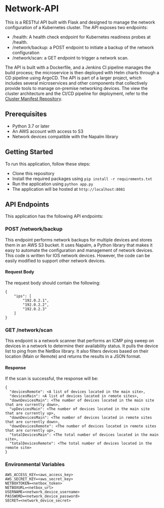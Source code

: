 # Network-API
This is a RESTful API built with Flask and designed to manage the network configuration of a Kubernetes cluster. The API exposes two endpoints:  
* /health: A health check endpoint for Kubernetes readiness probes at /health.
* /network/backup: a POST endpoint to initiate a backup of the network configuration
* /network/scan: a GET endpoint to trigger a network scan. 

The API is built with a Dockerfile, and a Jenkins CI pipeline manages the build process; the microservice is then deployed with Helm charts through a CD pipeline using ArgoCD. The API is part of a larger project, which includes several microservices and other components that collectively provide tools to manage on-premise networking devices. The view the cluster architecture and the CI/CD pipeline for deployment, refer to the [Cluster Manifest Repository](https://github.com/SteffenSenchyna/cluster-chart).

## Prerequisites 
* Python 3.7 or later
* An AWS account with access to S3
* Network devices compatible with the Napalm library

## Getting Started
To run this application, follow these steps:
* Clone this repository
* Install the required packages using `pip install -r requirements.txt`
* Run the application using `python app.py`
* The application will be hosted at `http://localhost:8081`

## API Endpoints
This application has the following API endpoints:

### POST /network/backup
This endpoint performs network backups for multiple devices and stores them in an AWS S3 bucket. It uses Napalm, a Python library that makes it easy to automate the configuration and management of network devices. This code is written for IOS network devices. However, the code can be easily modified to support other network devices.  
#### Request Body
The request body should contain the following:
```
{
    "ips": [
        "192.0.2.1",
        "192.0.2.2",
        "192.0.2.3"
    ]
}
```

### GET /network/scan
This endpoint is a network scanner that performs an ICMP ping sweep on devices in a network to determine their availability status. It pulls the device list to ping from the NetBox library. It also filters devices based on their location (Main or Remote) and returns the results in a JSON format.
#### Response
If the scan is successful, the response will be:
```
{
  "devicesRemote": <A list of devices located in the main site>,
  "devicesMain": <A list of devices located in remote sites>,
  "downDevicesMain": <The number of devices located in the main site that are currently down>,
  "upDevicesMain": <The number of devices located in the main site that are currently up>,
  "downDevicesMain": <The number of devices located in remote sites that are currently down>,
  "downDevicesRemote": <The number of devices located in remote sites that are currently up>,
  "totalDevicesMain": <The total number of devices located in the main site>,
  "totalDevicesRemote": <The total number of devices located in the remote site>
}
```
### Environmental Variables
```
AWS_ACCESS_KEY=<aws_access_key>
AWS_SECRET_KEY=<aws_secret_key>
NETBOXTOKEN=<netbox_token>
NETBOXURL=<netbox_url>
USERNAME=<network_device_username>
PASSWORD=<network_device_password>
SECRET=<network_device_secret>
```
